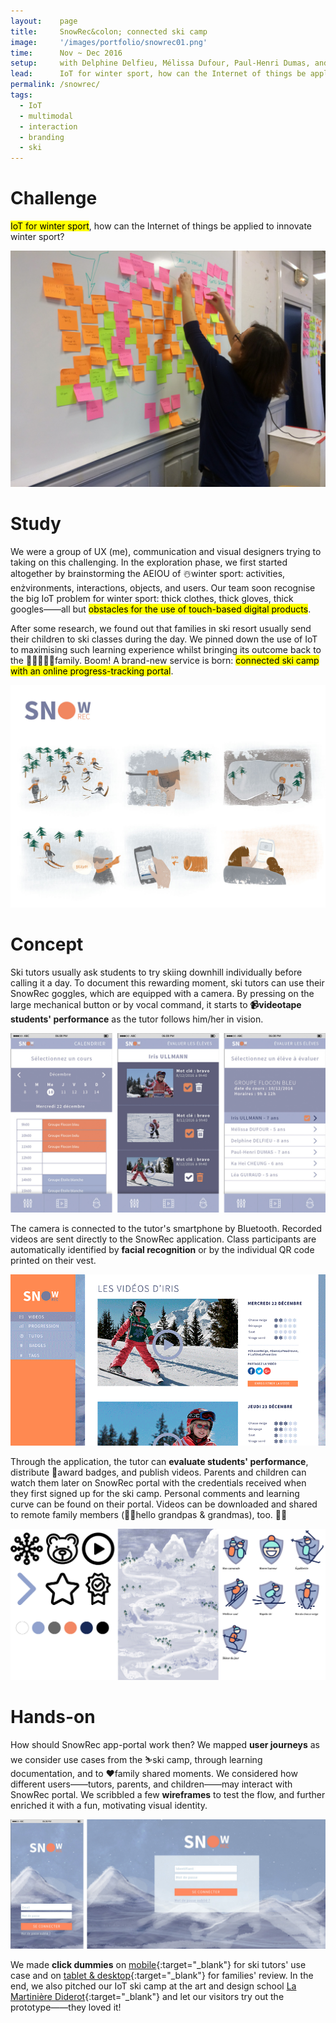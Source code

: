 ```yaml
---
layout:    page
title:     SnowRec&colon; connected ski camp
image:     '/images/portfolio/snowrec01.png'
time:      Nov ~ Dec 2016
setup:     with Delphine Delfieu, Mélissa Dufour, Paul-Henri Dumas, and Léa Guiraud.
lead:      IoT for winter sport, how can the Internet of things be applied to innovate winter sport?
permalink: /snowrec/
tags:
  - IoT
  - multimodal
  - interaction
  - branding
  - ski
---
```


# Challenge
<mark>IoT for winter sport</mark>, how can the Internet of things be applied to innovate winter sport?

![SnowRec](/images/portfolio/snowrec02b.jpg)

# Study
We were a group of UX (me), communication and visual designers trying to taking on this challenging. In the exploration phase, we first started altogether by brainstorming the AEIOU of ☃️winter sport: activities, enżvironments, interactions, objects, and users. Our team soon recognise the big IoT problem for winter sport: thick clothes, thick gloves, thick googles——all but <mark>obstacles for the use of touch-based digital products</mark>.

After some research, we found out that families in ski resort usually send their children to ski classes during the day. We pinned down the use of IoT to maximising such learning experience whilst bringing its outcome back to the 🏡👨‍👩‍👧‍👦family. Boom! A brand-new service is born: <mark>connected ski camp with an online progress-tracking portal</mark>.

![SnowRec ski camp, how it functions](/images/portfolio/snowrec-storyboard-1440.jpg)

# Concept
Ski tutors usually ask students to try skiing downhill individually before calling it a day. To document this rewarding moment, ski tutors can use their SnowRec goggles, which are equipped with a camera. By pressing on the large mechanical button or by vocal command, it starts to **📹videotape students' performance** as the tutor follows him/her in vision.

![SnowRec mobile application](/images/portfolio/snowrec-mobile.jpg)

The camera is connected to the tutor's smartphone by Bluetooth. Recorded videos are sent directly to the SnowRec application. Class participants are automatically identified by **facial recognition** or by the individual QR code printed on their vest.

![SnowRec tablet/desktop portal](/images/portfolio/snowrec-desktop.gif)

Through the application, the tutor can **evaluate students' performance**, distribute 🏅award badges, and publish videos. Parents and children can watch them later on SnowRec portal with the credentials received when they first signed up for the ski camp. Personal comments and learning curve can be found on their portal. Videos can be downloaded and shared to remote family members (👋🏼hello grandpas & grandmas), too. 🎉💯

![SnowRec mood board](/images/portfolio/snowrec06.jpg)

# Hands-on
How should SnowRec app-portal work then? We mapped **user journeys** as we consider use cases from the ⛷ski camp, through learning documentation, and to ❤️family shared moments. We considered how different users——tutors, parents, and children——may interact with SnowRec portal. We scribbled a few **wireframes** to test the flow, and further enriched it with a fun, motivating visual identity.

![SnowRec app-portal](/images/portfolio/snowrec07.jpg)

We made **click dummies** on [mobile](http://vghtbq.axshare.com/#g=1&p=connexion){:target="_blank"} for ski tutors' use case and on [tablet & desktop](https://xd.adobe.com/view/4ae14c76-5cb5-495d-9653-da3831bbe80a/){:target="_blank"} for families' review. In the end, we also pitched our IoT ski camp at the art and design school [La Martinière Diderot](http://www.lamartinierediderot.fr/){:target="_blank"} and let our visitors try out the prototype——they loved it!